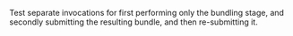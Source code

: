 Test separate invocations for first performing only the bundling stage,
and secondly submitting the resulting bundle, and then re-submitting it.

